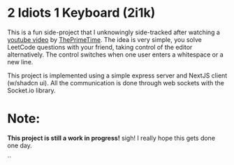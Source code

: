 # 2 Idiots 1 Keyboard (2i1k)

This is a fun side-project that I unknowingly side-tracked after watching a [youtube video](https://www.youtube.com/watch?v=ycTOEWqjeHI) by [ThePrimeTime](https://www.youtube.com/@ThePrimeTimeagen). The idea is very simple, you solve LeetCode questions with your friend, taking control of the editor alternatively. The control switches when one user enters a whitespace or a new line.

This project is implemented using a simple express server and NextJS client (w/shadcn ui). All the communication is done through web sockets with the Socket.io library. 


# Note: 

**This project is still a work in progress!**
sigh! I really hope this gets done one day.

``